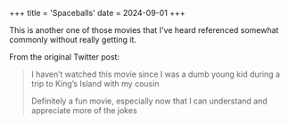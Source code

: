 +++
title = 'Spaceballs'
date = 2024-09-01
+++

This is another one of those movies that I've heard referenced somewhat commonly without really getting it.

<!--more-->

From the original Twitter post:

> I haven’t watched this movie since I was a dumb young kid during a trip to King’s Island with my cousin
>
> Definitely a fun movie, especially now that I can understand and appreciate more of the jokes